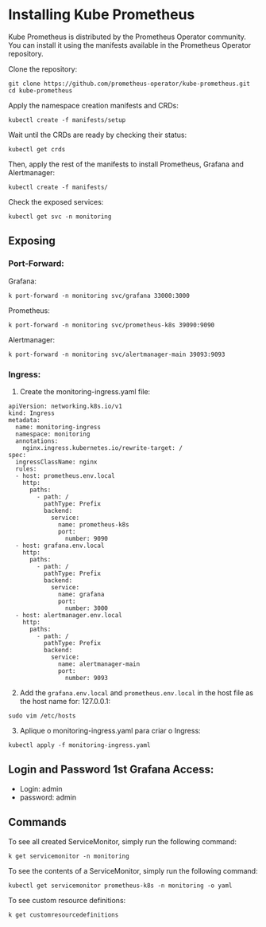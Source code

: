 # Installing Kube Prometheus
Kube Prometheus is distributed by the Prometheus Operator community. You can install it using the manifests available in the Prometheus Operator repository.

Clone the repository:
```
git clone https://github.com/prometheus-operator/kube-prometheus.git
cd kube-prometheus
```

Apply the namespace creation manifests and CRDs:
```
kubectl create -f manifests/setup
```

Wait until the CRDs are ready by checking their status:
```
kubectl get crds
```

Then, apply the rest of the manifests to install Prometheus, Grafana and Alertmanager:
```
kubectl create -f manifests/
```

Check the exposed services:
```
kubectl get svc -n monitoring
```


## Exposing
### Port-Forward:

Grafana:
```
k port-forward -n monitoring svc/grafana 33000:3000
```

Prometheus:
```
k port-forward -n monitoring svc/prometheus-k8s 39090:9090
```

Alertmanager:
```
k port-forward -n monitoring svc/alertmanager-main 39093:9093
```

### Ingress:
1. Create the monitoring-ingress.yaml file:
```
apiVersion: networking.k8s.io/v1
kind: Ingress
metadata:
  name: monitoring-ingress
  namespace: monitoring
  annotations:
    nginx.ingress.kubernetes.io/rewrite-target: /
spec:
  ingressClassName: nginx
  rules:
  - host: prometheus.env.local
    http:
      paths:
        - path: /
          pathType: Prefix
          backend:
            service:
              name: prometheus-k8s
              port:
                number: 9090
  - host: grafana.env.local
    http:
      paths:
        - path: /
          pathType: Prefix
          backend:
            service:
              name: grafana
              port:
                number: 3000
  - host: alertmanager.env.local
    http:
      paths:
        - path: /
          pathType: Prefix
          backend:
            service:
              name: alertmanager-main
              port:
                number: 9093
```

2. Add the `grafana.env.local` and `prometheus.env.local` in the host file as the host name for: 127.0.0.1:
```
sudo vim /etc/hosts 
```

3. Aplique o monitoring-ingress.yaml para criar o Ingress:
```
kubectl apply -f monitoring-ingress.yaml 
```

## Login and Password 1st Grafana Access:
- Login: admin
- password: admin

## Commands
To see all created ServiceMonitor, simply run the following command:
```
k get servicemonitor -n monitoring
```

To see the contents of a ServiceMonitor, simply run the following command:
```
kubectl get servicemonitor prometheus-k8s -n monitoring -o yaml
```

To see custom resource definitions:
```
k get customresourcedefinitions
```
